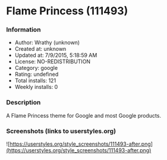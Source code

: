 # Flame Princess (111493)

### Information
- Author: Wrathy (unknown)
- Created at: unknown
- Updated at: 7/9/2015, 5:18:59 AM
- License: NO-REDISTRIBUTION
- Category: google
- Rating: undefined
- Total installs: 121
- Weekly installs: 0


### Description
A Flame Princess theme for Google and most Google products.


### Screenshots (links to userstyles.org)
![https://userstyles.org/style_screenshots/111493-after.png](https://userstyles.org/style_screenshots/111493-after.png)


